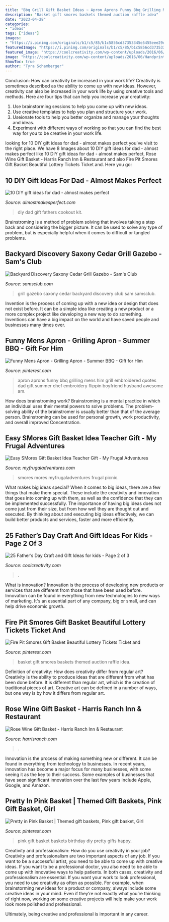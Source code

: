 ```yaml
---
title: "Bbq Grill Gift Basket Ideas ~ Apron Aprons Funny Bbq Grilling Mens Him Grill Embroidered Quotes Dad Gift Summer Chef Embroidery Flippin Boyfriend Husband Awesome Am"
description: "Basket gift smores baskets themed auction raffle idea"
date: "2023-04-28"
categories:
- "ideas"
tags: ["ideas"]
images:
- "https://i.pinimg.com/originals/b1/c5/85/b1c5856cd37353345e5455eee29d94a5.jpg"
featuredImage: "https://i.pinimg.com/originals/b1/c5/85/b1c5856cd37353345e5455eee29d94a5.jpg"
featured_image: "https://coolcreativity.com/wp-content/uploads/2016/06/Handprint-Daddy’s-Grilling-Partner-Card.jpg"
image: "https://coolcreativity.com/wp-content/uploads/2016/06/Handprint-Daddy’s-Grilling-Partner-Card.jpg"
ShowToc: true
author: "Tyra Schamberger"
---
```



Conclusion: How can creativity be increased in your work life?
Creativity is sometimes described as the ability to come up with new ideas. However, creativity can also be increased in your work life by using creative tools and methods. Here are four tips that can help you increase your creativity:
1. Use brainstorming sessions to help you come up with new ideas.
2. Use creative templates to help you plan and structure your work.
3. Useionate tools to help you better organize and manage your thoughts and ideas.
4. Experiment with different ways of working so that you can find the best way for you to be creative in your work life.

	

		
looking for 10 DIY gift ideas for dad - almost makes perfect you've visit to the right place. We have 8 Images about 10 DIY gift ideas for dad - almost makes perfect like 10 DIY gift ideas for dad - almost makes perfect, Rose Wine Gift Basket - Harris Ranch Inn &amp; Restaurant and also Fire Pit Smores Gift Basket Beautiful Lottery Tickets Ticket and. Here you go:
		
    
## 10 DIY Gift Ideas For Dad - Almost Makes Perfect

<img loading=lazy src="http://almostmakesperfect.com/wp-content/uploads/2016/06/7-diy-fathers-day-cookout-kit.jpg" onerror="this.onerror=null;this.src='https://tse2.mm.bing.net/th?id=OIP.JZnl8AZtmyWcnH1K6TEdqAHaLJ&amp;pid=15.1';" alt="10 DIY gift ideas for dad - almost makes perfect">

_Source: almostmakesperfect.com_

>diy dad gift fathers cookout kit. 

	

Brainstroming is a method of problem solving that involves taking a step back and considering the bigger picture. It can be used to solve any type of problem, but is especially helpful when it comes to difficult or tangled problems.

    
## Backyard Discovery Saxony Cedar Grill Gazebo - Sam&#039;s Club

<img loading=lazy src="https://scene7.samsclub.com/is/image/samsclub/0075211319461_A?$DT_PDP_Image$" onerror="this.onerror=null;this.src='https://tse4.mm.bing.net/th?id=OIP.iUcygELKS2zJ3BLEvDjRSwAAAA&amp;pid=15.1';" alt="Backyard Discovery Saxony Cedar Grill Gazebo - Sam&#039;s Club">

_Source: samsclub.com_

>grill gazebo saxony cedar backyard discovery club sam samsclub. 

	

Invention is the process of coming up with a new idea or design that does not exist before. It can be a simple idea like creating a new product or a more complex project like developing a new way to do something. Inventions can have a big impact on the world and have saved people and businesses many times over.

    
## Funny Mens Apron - Grilling Apron - Summer BBQ - Gift For Him

<img loading=lazy src="https://i.pinimg.com/736x/1e/de/73/1ede73cfb5b76514d3ec25db6a06f5e3--mens-apron-aprons.jpg" onerror="this.onerror=null;this.src='https://tse4.mm.bing.net/th?id=OIP.ubD9J1993I6v0Ar9aRTE6AHaHa&amp;pid=15.1';" alt="Funny Mens Apron - Grilling Apron - Summer BBQ - Gift for Him">

_Source: pinterest.com_

>apron aprons funny bbq grilling mens him grill embroidered quotes dad gift summer chef embroidery flippin boyfriend husband awesome am. 

	

How does brainstroming work?
Brainstroming is a mental practice in which an individual uses their mental powers to solve problems. The problem-solving ability of the brainstromer is usually better than that of the average person. Brainstroming can be used for personal growth, work productivity, and overall improved Concentration.

    
## Easy SMores Gift Basket Idea Teacher Gift - My Frugal Adventures

<img loading=lazy src="http://myfrugaladventures.com/wp-content/uploads/2014/06/Smores-Gift-basket--317x500.jpg" onerror="this.onerror=null;this.src='https://tse3.mm.bing.net/th?id=OIP.RQumeuqMxm_7wkltDXZAhwAAAA&amp;pid=15.1';" alt="Easy SMores Gift Basket Idea Teacher Gift - My Frugal Adventures">

_Source: myfrugaladventures.com_

>smores mores myfrugaladventures frugal picnic. 

	

What makes big ideas special?
When it comes to big ideas, there are a few things that make them special. These include the creativity and innovation that goes into coming up with them, as well as the confidence that they can be implemented successfully. The importance of having big ideas does not come just from their size, but from how well they are thought out and executed. By thinking about and executing big ideas effectively, we can build better products and services, faster and more efficiently.

    
## 25 Father’s Day Craft And Gift Ideas For Kids - Page 2 Of 3

<img loading=lazy src="https://coolcreativity.com/wp-content/uploads/2016/06/Handprint-Daddy’s-Grilling-Partner-Card.jpg" onerror="this.onerror=null;this.src='https://tse3.mm.bing.net/th?id=OIP.m9TqBGrBqjdyoJVF5CgiZgHaLH&amp;pid=15.1';" alt="25 Father’s Day Craft and Gift Ideas for kids - Page 2 of 3">

_Source: coolcreativity.com_

>. 

	

What is innovation?
Innovation is the process of developing new products or services that are different from those that have been used before. Innovation can be found in everything from new technologies to new ways of marketing. It's an essential part of any company, big or small, and can help drive economic growth.

    
## Fire Pit Smores Gift Basket Beautiful Lottery Tickets Ticket And

<img loading=lazy src="https://i.pinimg.com/originals/f7/6d/26/f76d2692461c156233b9ec73bd798c90.jpg" onerror="this.onerror=null;this.src='https://tse4.mm.bing.net/th?id=OIP.BnKTout6N5zO5l5LZB4xGwHaJ4&amp;pid=15.1';" alt="Fire Pit Smores Gift Basket Beautiful Lottery Tickets Ticket and">

_Source: pinterest.com_

>basket gift smores baskets themed auction raffle idea. 

	

Definition of creativity: How does creativity differ from regular art?
Creativity is the ability to produce ideas that are different from what has been done before. It is different than regular art, which is the creation of traditional pieces of art. Creative art can be defined in a number of ways, but one way is by how it differs from regular art.

    
## Rose Wine Gift Basket - Harris Ranch Inn &amp; Restaurant

<img loading=lazy src="https://www.harrisranch.com/wp-content/uploads/2020/11/rose_wine_gift_basket-768x1056.jpg" onerror="this.onerror=null;this.src='https://tse3.mm.bing.net/th?id=OIP.WGYl6SRyKdfyKefqdEUpbAHaKL&amp;pid=15.1';" alt="Rose Wine Gift Basket - Harris Ranch Inn &amp; Restaurant">

_Source: harrisranch.com_

>. 

	

Innovation is the process of making something new or different. It can be found in everything from technology to businesses. In recent years, innovation has become a major focus for many businesses, with some seeing it as the key to their success. Some examples of businesses that have seen significant innovation over the last few years include Apple, Google, and Amazon.

    
## Pretty In Pink Basket | Themed Gift Baskets, Pink Gift Basket, Girl

<img loading=lazy src="https://i.pinimg.com/originals/b1/c5/85/b1c5856cd37353345e5455eee29d94a5.jpg" onerror="this.onerror=null;this.src='https://tse3.mm.bing.net/th?id=OIP.4OG9HON3RIwFeAaBnzj-8AHaJ4&amp;pid=15.1';" alt="Pretty in Pink Basket | Themed gift baskets, Pink gift basket, Girl">

_Source: pinterest.com_

>pink gift basket baskets birthday diy pretty gifts happy. 

	

Creativity and professionalism: How do you use creativity in your job?
Creativity and professionalism are two important aspects of any job. If you want to be a successful artist, you need to be able to come up with creative ideas. If you want to be a professional doctor, you also need to be able to come up with innovative ways to help patients. In both cases, creativity and professionalism are essential.
If you want your work to look professional, you need to use creativity as often as possible. For example, when brainstorming new ideas for a product or company, always include some creative ideas in your mind. Even if they’re not exactly what you’re thinking of right now, working on some creative projects will help make your work look more polished and professional.

Ultimately, being creative and professional is important in any career.

